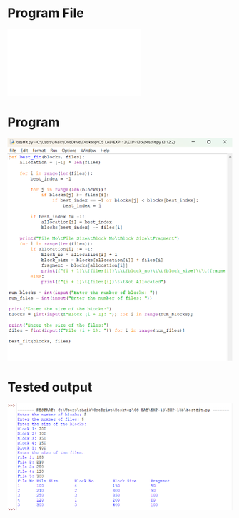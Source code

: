 # Program File
![program_file](bestfit.py)

# Program
![program](bestfit_program.png)

# Tested output
![Tested_output](bestfit_output.png)
